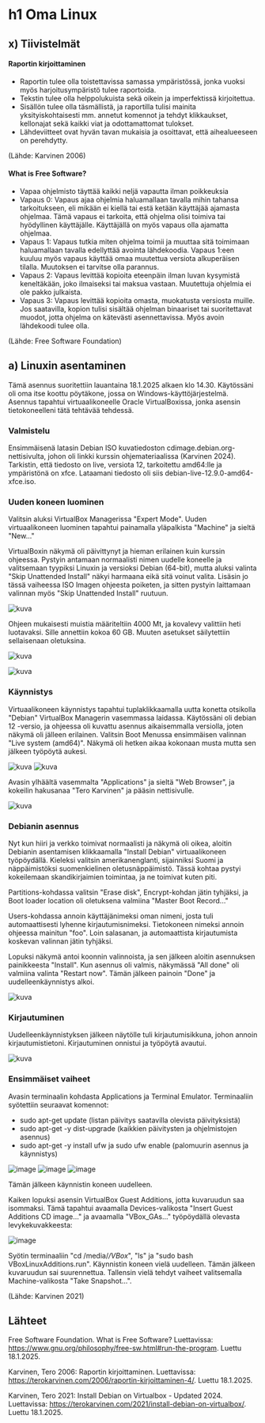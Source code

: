 # h1 Oma Linux

## x) Tiivistelmät

#### Raportin kirjoittaminen

- Raportin tulee olla toistettavissa samassa ympäristössä, jonka vuoksi myös harjoitusympäristö tulee raportoida.
- Tekstin tulee olla helppolukuista sekä oikein ja imperfektissä kirjoitettua.
- Sisällön tulee olla täsmällistä, ja raportilla tulisi mainita yksityiskohtaisesti mm. annetut komennot ja tehdyt klikkaukset, kellonajat sekä kaikki viat ja odottamattomat tulokset.
- Lähdeviitteet ovat hyvän tavan mukaisia ja osoittavat, että aihealueeseen on perehdytty.
  
(Lähde: Karvinen 2006)

#### What is Free Software?

- Vapaa ohjelmisto täyttää kaikki neljä vapautta ilman poikkeuksia
- Vapaus 0: Vapaus ajaa ohjelmia haluamallaan tavalla mihin tahansa tarkoitukseen, eli mikään ei kiellä tai estä ketään käyttäjää ajamasta ohjelmaa. Tämä vapaus ei tarkoita, että ohjelma olisi toimiva tai hyödyllinen käyttäjälle. Käyttäjällä on myös vapaus olla ajamatta ohjelmaa.
- Vapaus 1: Vapaus tutkia miten ohjelma toimii ja muuttaa sitä toimimaan haluamallaan tavalla edellyttää avointa lähdekoodia. Vapaus 1:een kuuluu myös vapaus käyttää omaa muutettua versiota alkuperäisen tilalla. Muutoksen ei tarvitse olla parannus. 
- Vapaus 2: Vapaus levittää kopioita eteenpäin ilman luvan kysymistä keneltäkään, joko ilmaiseksi tai maksua vastaan. Muutettuja ohjelmia ei ole pakko julkaista.
- Vapaus 3: Vapaus levittää kopioita omasta, muokatusta versiosta muille. Jos saatavilla, kopion tulisi sisältää ohjelman binaariset tai suoritettavat muodot, jotta ohjelma on kätevästi asennettavissa. Myös avoin lähdekoodi tulee olla.

(Lähde: Free Software Foundation)

## a) Linuxin asentaminen

Tämä asennus suoritettiin lauantaina 18.1.2025 alkaen klo 14.30. Käytössäni oli oma itse koottu pöytäkone, jossa on Windows-käyttöjärjestelmä. Asennus tapahtui virtuaalikoneelle Oracle VirtualBoxissa, jonka asensin tietokoneelleni tätä tehtävää tehdessä.

### Valmistelu

Ensimmäisenä latasin Debian ISO kuvatiedoston cdimage.debian.org-nettisivulta, johon oli linkki kurssin ohjemateriaalissa (Karvinen 2024). Tarkistin, että tiedosto on live, versiota 12, tarkoitettu amd64:lle ja ympäristönä on xfce. Lataamani tiedosto oli siis debian-live-12.9.0-amd64-xfce.iso. 

### Uuden koneen luominen

Valitsin aluksi VirtualBox Managerissa "Expert Mode". Uuden virtuaalikoneen luominen tapahtui painamalla yläpalkista "Machine" ja sieltä "New..."

VirtualBoxin näkymä oli päivittynyt ja hieman erilainen kuin kurssin ohjeessa. Pystyin antamaan normaalisti nimen uudelle koneelle ja valitsemaan tyypiksi Linuxin ja versioksi Debian (64-bit), mutta aluksi valinta "Skip Unattended Install" näkyi harmaana eikä sitä voinut valita. Lisäsin jo tässä vaiheessa ISO Imagen ohjeesta poiketen, ja sitten pystyin laittamaan valinnan myös "Skip Unattended Install" ruutuun. 

![kuva](https://github.com/user-attachments/assets/d260e149-50b5-4989-8816-7d08f4fb8427)

Ohjeen mukaisesti muistia määriteltiin 4000 Mt, ja kovalevy valittiin heti luotavaksi. Sille annettiin kokoa 60 GB. Muuten asetukset säilytettiin sellaisenaan oletuksina.

![kuva](https://github.com/user-attachments/assets/eec7aba9-3fb6-426f-a255-7d4c3df58a99)

![kuva](https://github.com/user-attachments/assets/9516886c-5f40-4066-8558-1b86a2bf900e)

### Käynnistys

Virtuaalikoneen käynnistys tapahtui tuplaklikkaamalla uutta konetta otsikolla "Debian" VirtualBox Managerin vasemmassa laidassa. Käytössäni oli debian 12 -versio, ja ohjeessa oli kuvattu asennus aikaisemmalla versiolla, joten näkymä oli jälleen erilainen. Valitsin Boot Menussa ensimmäisen valinnan "Live system (amd64)". Näkymä oli hetken aikaa kokonaan musta mutta sen jälkeen työpöytä aukesi.

![kuva](https://github.com/user-attachments/assets/eabee75c-663b-4b7a-8649-59f32d40ad85)
![kuva](https://github.com/user-attachments/assets/14270015-3c46-4baf-8a2b-ea94383b3e8f)

Avasin ylhäältä vasemmalta "Applications" ja sieltä "Web Browser", ja kokeilin hakusanaa "Tero Karvinen" ja pääsin nettisivulle.

![kuva](https://github.com/user-attachments/assets/69814421-a273-4d69-a71d-a0b49cd9a8ff)

### Debianin asennus

Nyt kun hiiri ja verkko toimivat normaalisti ja näkymä oli oikea, aloitin Debianin asentamisen klikkaamalla "Install Debian" virtuaalikoneen työpöydällä. Kieleksi valitsin amerikanenglanti, sijainniksi Suomi ja näppäimistöksi suomenkielinen oletusnäppäimistö. Tässä kohtaa pystyi kokeilemaan skandikirjaimien toimintaa, ja ne toimivat kuten piti.

Partitions-kohdassa valitsin "Erase disk", Encrypt-kohdan jätin tyhjäksi, ja Boot loader location oli oletuksena valmiina "Master Boot Record..."

Users-kohdassa annoin käyttäjänimeksi oman nimeni, josta tuli automaattisesti lyhenne kirjautumisnimeksi. Tietokoneen nimeksi annoin ohjeessa mainitun "foo". Loin salasanan, ja automaattista kirjautumista koskevan valinnan jätin tyhjäksi.

Lopuksi näkymä antoi koonnin valinnoista, ja sen jälkeen aloitin asennuksen painikkeesta "Install". Kun asennus oli valmis, näkymässä "All done" oli valmiina valinta "Restart now". Tämän jälkeen painoin "Done" ja uudelleenkäynnistys alkoi.

![kuva](https://github.com/user-attachments/assets/f1420313-c4f9-4bfb-82f7-9aef52190d11)

### Kirjautuminen

Uudelleenkäynnistyksen jälkeen näytölle tuli kirjautumisikkuna, johon annoin kirjautumistietoni. Kirjautuminen onnistui ja työpöytä avautui. 

![kuva](https://github.com/user-attachments/assets/4653640b-6dc6-4a77-80e5-e42a48e012af)

### Ensimmäiset vaiheet

Avasin terminaalin kohdasta Applications ja Terminal Emulator. Terminaaliin syötettiin seuraavat komennot: 
- sudo apt-get update (listan päivitys saatavilla olevista päivityksistä)
- sudo apt-get -y dist-upgrade (kaikkien päivitysten ja ohjelmistojen asennus)
- sudo apt-get -y install ufw ja sudo ufw enable (palomuurin asennus ja käynnistys)

![image](https://github.com/user-attachments/assets/122d5669-a213-4258-9789-529367ca9e80)
![image](https://github.com/user-attachments/assets/ca63af79-97f5-45af-ab92-5c7dc8492018)
![image](https://github.com/user-attachments/assets/5632f09b-d60d-41b7-8245-ffe33ce20ad2)

Tämän jälkeen käynnistin koneen uudelleen.

Kaiken lopuksi asensin VirtualBox Guest Additions, jotta kuvaruudun saa isommaksi. Tämä tapahtui avaamalla Devices-valikosta "Insert Guest Additions CD image..." ja avaamalla "VBox_GAs..." työpöydällä olevasta levykekuvakkeesta:

![image](https://github.com/user-attachments/assets/2216137e-f5b3-47ae-a0c4-99f9ec62fa22)

Syötin terminaaliin "cd /media/*/VBox*", "ls" ja "sudo bash VBoxLinuxAdditions.run". Käynnistin koneen vielä uudelleen. Tämän jälkeen kuvaruudun sai suurennettua. Tallensin vielä tehdyt vaiheet valitsemalla Machine-valikosta "Take Snapshot...".

(Lähde: Karvinen 2021)

## Lähteet
Free Software Foundation. What is Free Software? Luettavissa: https://www.gnu.org/philosophy/free-sw.html#run-the-program. Luettu 18.1.2025.

Karvinen, Tero 2006: Raportin kirjoittaminen. Luettavissa: https://terokarvinen.com/2006/raportin-kirjoittaminen-4/. Luettu 18.1.2025.

Karvinen, Tero 2021: Install Debian on Virtualbox - Updated 2024. Luettavissa: https://terokarvinen.com/2021/install-debian-on-virtualbox/. Luettu 18.1.2025.
